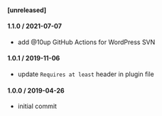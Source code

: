 #### [unreleased]

#### 1.1.0 / 2021-07-07
* add @10up GitHub Actions for WordPress SVN

#### 1.0.1 / 2019-11-06
* update `Requires at least` header in plugin file

#### 1.0.0 / 2019-04-26
* initial commit
